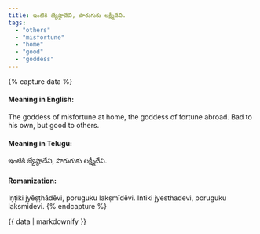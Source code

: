 ```yaml
---
title: ఇంటికి జ్యేష్ఠాదేవి, పొరుగుకు లక్ష్మీదేవి.
tags:
  - "others"
  - "misfortune"
  - "home"
  - "good"
  - "goddess"
---
```


{% capture data %}
#### Meaning in English:
The goddess of misfortune at home, the goddess of fortune abroad.
Bad to his own, but good to others.

#### Meaning in Telugu:
ఇంటికి జ్యేష్ఠాదేవి, పొరుగుకు లక్ష్మీదేవి.

#### Romanization:
Iṇṭiki jyēṣṭhādēvi, poruguku lakṣmīdēvi.
Intiki jyesthadevi, poruguku laksmidevi.
{% endcapture %}

{{ data | markdownify }}

